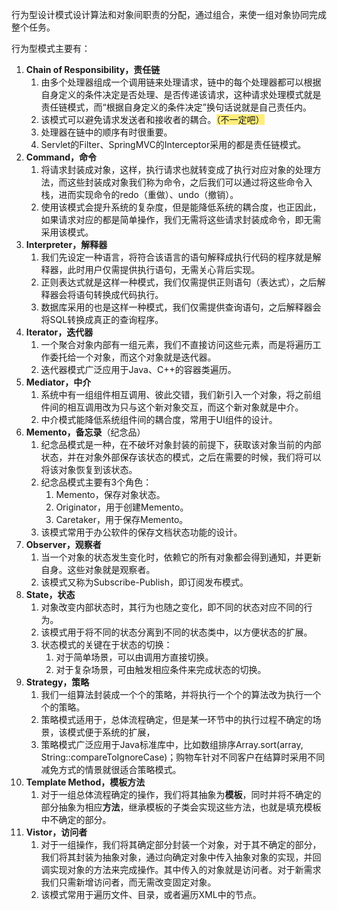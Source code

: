 行为型设计模式设计算法和对象间职责的分配，通过组合，来使一组对象协同完成整个任务。

行为型模式主要有：

1. **Chain of Responsibility，责任链**
   1. 由多个处理器组成一个调用链来处理请求，链中的每个处理器都可以根据自身定义的条件决定是否处理、是否传递该请求，这种请求处理模式就是责任链模式，而“根据自身定义的条件决定”换句话说就是自己责任内。
   2. 该模式可以避免请求发送者和接收者的耦合。<span style=background:#ffee7c>（不一定吧）</span>
   3. 处理器在链中的顺序有时很重要。
   4. Servlet的Filter、SpringMVC的Interceptor采用的都是责任链模式。
2. **Command，命令**
   1. 将请求封装成对象，这样，执行请求也就转变成了执行对应对象的处理方法，而这些封装成对象我们称为命令，之后我们可以通过将这些命令入栈，进而实现命令的redo（重做）、undo（撤销）。
   2. 使用该模式会提升系统的复杂度，但是能降低系统的耦合度，也正因此，如果请求对应的都是简单操作，我们无需将这些请求封装成命令，即无需采用该模式。
3. **Interpreter，解释器**
   1. 我们先设定一种语言，将符合该语言的语句解释成执行代码的程序就是解释器，此时用户仅需提供执行语句，无需关心背后实现。
   2. 正则表达式就是这样一种模式，我们仅需提供正则语句（表达式），之后解释器会将语句转换成代码执行。
   3. 数据库采用的也是这样一种模式，我们仅需提供查询语句，之后解释器会将SQL转换成真正的查询程序。
4. **Iterator，迭代器**
   1. 一个聚合对象内部有一组元素，我们不直接访问这些元素，而是将遍历工作委托给一个对象，而这个对象就是迭代器。
   2. 迭代器模式广泛应用于Java、C++的容器类遍历。
5. **Mediator，中介**
    1. 系统中有一组组件相互调用、彼此交错，我们新引入一个对象，将之前组件间的相互调用改为只与这个新对象交互，而这个新对象就是中介。
    2. 中介模式能降低系统组件间的耦合度，常用于UI组件的设计。
6. **Memento，备忘录**（纪念品）
    1. 纪念品模式是一种，在不破坏对象封装的前提下，获取该对象当前的内部状态，并在对象外部保存该状态的模式，之后在需要的时候，我们将可以将该对象恢复到该状态。
    2. 纪念品模式主要有3个角色：
        1. Memento，保存对象状态。
        2. Originator，用于创建Memento。
        3. Caretaker，用于保存Memento。
    3. 该模式常用于办公软件的保存文档状态功能的设计。
7. **Observer，观察者**
    1. 当一个对象的状态发生变化时，依赖它的所有对象都会得到通知，并更新自身。这些对象就是观察者。
    2. 该模式又称为Subscribe-Publish，即订阅发布模式。
8. **State，状态**
   1. 对象改变内部状态时，其行为也随之变化，即不同的状态对应不同的行为。
   2. 该模式用于将不同的状态分离到不同的状态类中，以方便状态的扩展。
   3. 状态模式的关键在于状态的切换：
      1. 对于简单场景，可以由调用方直接切换。
      2. 对于复杂场景，可由触发相应条件来完成状态的切换。
9. **Strategy，策略**
   1. 我们一组算法封装成一个个的策略，并将执行一个个的算法改为执行一个个的策略。
   2. 策略模式适用于，总体流程确定，但是某一环节中的执行过程不确定的场景，该模式便于系统的扩展，
   3. 策略模式广泛应用于Java标准库中，比如数组排序Array.sort(array, String::compareToIgnoreCase)；购物车针对不同客户在结算时采用不同减免方式的情景就很适合策略模式。
10. **Template Method，模板方法**
    1. 对于一组总体流程确定的操作，我们将其抽象为**模板**，同时并将不确定的部分抽象为相应**方法**，继承模板的子类会实现这些方法，也就是填充模板中不确定的部分。
11. **Vistor，访问者**
      1. 对于一组操作，我们将其确定部分封装一个对象，对于其不确定的部分，我们将其封装为抽象对象，通过向确定对象中传入抽象对象的实现，并回调实现对象的方法来完成操作。其中传入的对象就是访问者。对于新需求我们只需新增访问者，而无需改变固定对象。
      2. 该模式常用于遍历文件、目录，或者遍历XML中的节点。